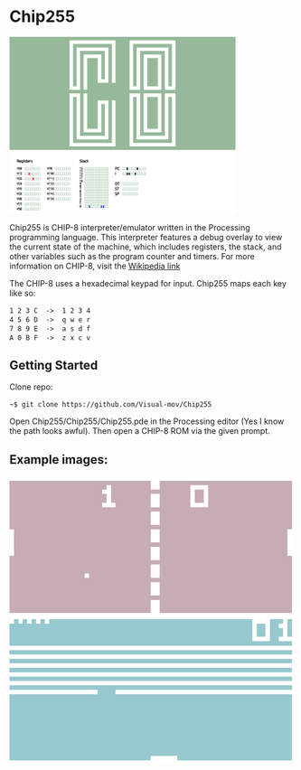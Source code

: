 # Chip255
<img src="image.png" alt="Chip255" width="400"/>

Chip255 is CHIP-8 interpreter/emulator written in the Processing programming language. This interpreter features a debug overlay to view the current state of the machine, which includes registers, the stack, and other variables such as the program counter and timers. For more information on CHIP-8, visit the [Wikipedia link](https://en.wikipedia.org/wiki/CHIP-8)

The CHIP-8 uses a hexadecimal keypad for input. Chip255 maps each key like so:
```
1 2 3 C  ->  1 2 3 4
4 5 6 D  ->  q w e r
7 8 9 E  ->  a s d f
A 0 B F  ->  z x c v
```

## Getting Started
Clone repo:
```
~$ git clone https://github.com/Visual-mov/Chip255
```
Open Chip255/Chip255/Chip255.pde in the Processing editor (Yes I know the path looks awful).
Then open a CHIP-8 ROM via the given prompt.

## Example images:
<img src="pong.png" alt="Pong" width="500"/>
<img src="breakout.png" alt="Breakout" width="500"/>
